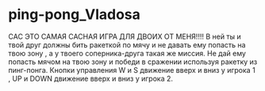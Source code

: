 # ping-pong_Vladosa
САС
ЭТО САМАЯ САСНАЯ ИГРА ДЛЯ ДВОИХ ОТ МЕНЯ!!!! В ней ты и твой друг должны бить ракеткой по мячу и не давать ему попасть на твою зону , а у твоего соперника-друга такая же миссия. Не дай ему попасть мячом на твою зону и победи в сражении используя ракетку из пинг-понга.
Кнопки управления W и S движение вверх и вниз у игрока 1 , UP и DOWN движение вверх и вниз у игрока 2.
